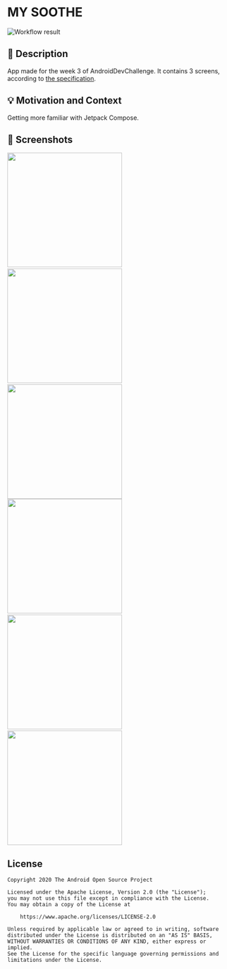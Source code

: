 # MY SOOTHE

![Workflow result](https://github.com/ploboda/android-dev-challenge-compose-mysoothe/workflows/Check/badge.svg)


## :scroll: Description
App made for the week 3 of AndroidDevChallenge. It contains 3 screens, according to [the specification](https://github.com/android/android-dev-challenge-compose/blob/assets/MySoothe.zip).


## :bulb: Motivation and Context
Getting more familiar with Jetpack Compose.


## :camera_flash: Screenshots
<img src="/results/screenshot_1.png" width="260">&emsp;<img src="/results/screenshot_2.png" width="260">&emsp;<img src="/results/screenshot_3.png" width="260">
<img src="/results/screenshot_4.png" width="260">&emsp;<img src="/results/screenshot_5.png" width="260">&emsp;<img src="/results/screenshot_6.png" width="260">


## License
```
Copyright 2020 The Android Open Source Project

Licensed under the Apache License, Version 2.0 (the "License");
you may not use this file except in compliance with the License.
You may obtain a copy of the License at

    https://www.apache.org/licenses/LICENSE-2.0

Unless required by applicable law or agreed to in writing, software
distributed under the License is distributed on an "AS IS" BASIS,
WITHOUT WARRANTIES OR CONDITIONS OF ANY KIND, either express or implied.
See the License for the specific language governing permissions and
limitations under the License.
```